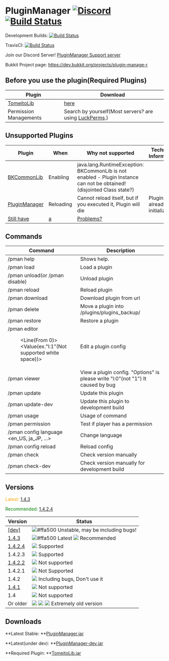 
# PluginManager [![Discord](https://discordapp.com/api/guilds/460812821412708352/embed.png)](https://discord.gg/xQQXp4B) [![Build Status](https://ci.acrylicstyle.tk/job/PluginManager/badge/icon)](https://ci.acrylicstyle.tk/job/PluginManager/) 

Development Builds: [![Build Status](https://ci.acrylicstyle.tk/job/PluginManager-dev/badge/icon)](https://ci.acrylicstyle.tk/job/PluginManager-dev/)

TravisCI: [![Build Status](https://travis-ci.org/acrylic-style/PluginManager.svg?branch=master)](https://travis-ci.org/rht0910/PluginManager)

Join our Discord Server! [PluginManager Support server](https://discord.gg/xQQXp4B)

Bukkit Project page: https://dev.bukkit.org/projects/plugin-manage-r


## Before you use the plugin(Required Plugins)
| Plugin | Download |
| ------ | -------- |
| [TomeitoLib](https://github.com/acrylic-style/TomeitoLib/) | [here](https://dev.acrylicstyle.tk/dl/TomeitoLib.jar) |
| Permission Managements | Search by yourself(Most servers? are using [LuckPerms](https://github.com/lucko/LuckPerms/).) |

## Unsupported Plugins
| Plugin | When | Why not supported | Technical Information |
| ------ | ---- | --------------- | -------------- |
| [BKCommonLib](https://github.com/bergerhealer/BKCommonLib) | Enabling | java.lang.RuntimeException: BKCommonLib is not enabled - Plugin Instance can not be obtained! (disjointed Class state?) | |
| [PluginManager](https://github.com/acrylic-style/PluginManager/) | Reloading | Cannot reload itself, but if you executed it, Plugin will die | Plugin is already initialized |
| [Still have](https://github.com/acrylic-style/PluginManager/issues/) | [ a ](https://github.com/acrylic-style/PluginManager/issues/) | [Problems?](https://github.com/acrylic-style/PluginManager/issues/) | |

## Commands
| Command | Description |
| ---------------------- | --------------------------------- |
| /pman help | Shows help. |
| /pman load <Plugin> | Load a plugin |
| /pman unload(or /pman disable) <Plugin> | Unload plugin |
| /pman reload <Plugin> | Reload plugin |
| /pman download <FileName> <URL> | Download plugin from url |
| /pman delete <PluginFileName> <Backup file name> | Move a plugin into /plugins/plugins_backup/ |
| /pman restore <FileName> | Restore a plugin |
| /pman editor <Dir> <File> <Line(From 0)> <Value(ex."l:1"(Not supported white space))> | Edit a plugin config |
| /pman viewer <Dir> <File> <Options> | View a plugin config. "Options" is please write "l:0"(not "1") It caused by bug |
| /pman update | Update this plugin |
| /pman update-dev | Update this plugin to development build |
| /pman usage <Command> | Usage of command |
| /pman permission <ID> <Permission Node> | Test if player has a permission |
| /pman config language <en_US, ja_JP, ...> | Change language |
| /pman config reload | Reload config |
| /pman check | Check version manually |
| /pman check-dev | Check version manually for development build |

## Versions

<span style="color:orange">Latest: [1.4.3](https://github.com/acrylic-style/PluginManager/releases/tag/1.4.3)</span>

<span style="color:green">Recommended: [1.4.2.4](https://github.com/acrylic-style/PluginManager/releases/tag/1.4.2.4)</span>

| Version | Status |
| ----- | ----- |
| [\[dev\]](https://github.com/acrylic-style/PluginManager/tree/dev) | ![#ffa500](https://placehold.it/15/ffa500/000000?text=+) Unstable, may be including bugs! |
| [1.4.3](https://github.com/acrylic-style/PluginManager/releases/tag/1.4.3) | ![#ffa500](https://placehold.it/15/ffa500/000000?text=+) Latest ![](https://placehold.it/15/00ff00/000000?text=+) Recommended |
| [1.4.2.4](https://github.com/acrylic-style/PluginManager/releases/tag/1.4.2.4) | ![](https://placehold.it/15/00ff00/000000?text=+) Supported |
| 1.4.2.3 | ![](https://placehold.it/15/00ff00/000000?text=+) Supported |
| [1.4.2.2](https://github.com/acrylic-style/PluginManager/releases/tag/1.4.2.2) | ![](https://placehold.it/15/ff0000/000000?text=+) Not supported |
| 1.4.2.1 | ![](https://placehold.it/15/ff0000/000000?text=+) Not Supported |
| 1.4.2 | ![](https://placehold.it/15/ff0000/000000?text=+) Including bugs, Don't use it |
| [1.4.1](https://github.com/acrylic-style/PluginManager/releases/tag/1.4.1) | ![](https://placehold.it/15/ff0000/000000?text=+) Not supported |
| 1.4 | ![](https://placehold.it/15/ff0000/000000?text=+) Not supported |
| Or older | ![](https://placehold.it/15/ff0000/000000?text=+) ![](https://placehold.it/15/ff0000/000000?text=+) ![](https://placehold.it/15/ff0000/000000?text=+) Extremely old version |

## Downloads
**Latest Stable: **[PluginManager.jar](https://dev.acrylicstyle.tk/dl/PluginManager.jar)

**Latest(under dev): **[PluginManager-dev.jar](https://dev.acrylicstyle.tk/dl/PluginManager-dev.jar)

**Required Plugin: **[TomeitoLib.jar](https://dev.acrylicstyle.tk/dl/TomeitoLib.jar)
